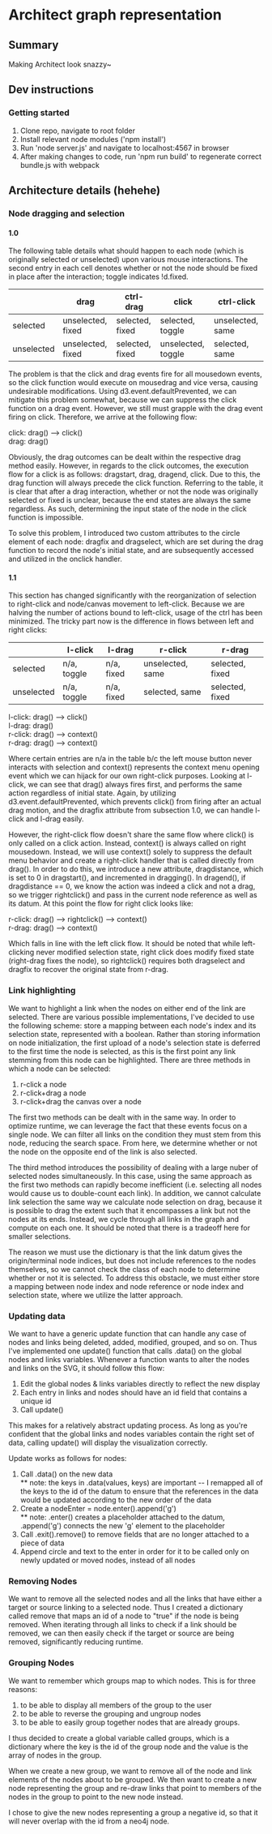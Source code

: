 # Architect graph representation
## Summary
Making Architect look snazzy~

## Dev instructions
### Getting started
1. Clone repo, navigate to root folder
2. Install relevant node modules ('npm install')
3. Run 'node server.js' and navigate to localhost:4567 in browser
4. After making changes to code, run 'npm run build' to regenerate correct bundle.js with webpack

## Architecture details (hehehe)
### Node dragging and selection
#### 1.0
The following table details what should happen to each node (which is originally selected or unselected) upon various mouse interactions. The second entry in each cell denotes whether or not the node should be fixed in place after the interaction; toggle indicates !d.fixed.

|            | drag              | ctrl-drag       | click              | ctrl-click       |
|------------|-------------------|-----------------|--------------------|------------------|
| selected   | unselected, fixed | selected, fixed | selected, toggle   | unselected, same |
| unselected | unselected, fixed | selected, fixed | unselected, toggle | selected, same   |

The problem is that the click and drag events fire for all mousedown events, so the click function would execute on mousedrag and vice versa, causing undesirable modifications. Using d3.event.defaultPrevented, we can mitigate this problem somewhat, because we can suppress the click function on a drag event. However, we still must grapple with the drag event firing on click. Therefore, we arrive at the following flow:

click: drag() --> click()  
drag: drag()

Obviously, the drag outcomes can be dealt within the respective drag method easily. However, in regards to the click outcomes, the execution flow for a click is as follows: dragstart, drag, dragend, click. Due to this, the drag function will always precede the click function. Referring to the table, it is clear that after a drag interaction, whether or not the node was originally selected or fixed is unclear, because the end states are always the same regardless. As such, determining the input state of the node in the click function is impossible.

To solve this problem, I introduced two custom attributes to the circle element of each node: dragfix and dragselect, which are set during the drag function to record the node's initial state, and are subsequently accessed and utilized in the onclick handler.

#### 1.1
This section has changed significantly with the reorganization of selection to right-click and node/canvas movement to left-click. Because we are halving the number of actions bound to left-click, usage of the ctrl has been minimized. The tricky part now is the difference in flows between left and right clicks:

|            | l-click     | l-drag     | r-click          | r-drag          |
|------------|-------------|------------|------------------|-----------------|
| selected   | n/a, toggle | n/a, fixed | unselected, same | selected, fixed |
| unselected | n/a, toggle | n/a, fixed | selected, same   | selected, fixed |

l-click: drag() --> click()  
l-drag: drag()  
r-click: drag() --> context()  
r-drag: drag() --> context()

Where certain entries are n/a in the table b/c the left mouse button never interacts with selection and context() represents the context menu opening event which we can hijack for our own right-click purposes. Looking at l-click, we can see that drag() always fires first, and performs the same action regardless of initial state. Again, by utilizing d3.event.defaultPrevented, which prevents click() from firing after an actual drag motion, and the dragfix attribute from subsection 1.0, we can handle l-click and l-drag easily.

However, the right-click flow doesn't share the same flow where click() is only called on a click action. Instead, context() is always called on right mousedown. Instead, we will use context() solely to suppress the default menu behavior and create a right-click handler that is called directly from drag(). In order to do this, we introduce a new attribute, dragdistance, which is set to 0 in dragstart(), and incremented in dragging(). In dragend(), if dragdistance == 0, we know the action was indeed a click and not a drag, so we trigger rightclick() and pass in the current node reference as well as its datum. At this point the flow for right click looks like:

r-click: drag() --> rightclick() --> context()  
r-drag: drag() --> context()

Which falls in line with the left click flow. It should be noted that while left-clicking never modified selection state, right click does modify fixed state (right-drag fixes the node), so rightclick() requires both dragselect and dragfix to recover the original state from r-drag.

### Link highlighting
We want to highlight a link when the nodes on either end of the link are selected. There are various possible implementations, I've decided to use the following scheme: store a mapping between each node's index and its selection state, represented with a boolean. Rather than storing information on node initialization, the first upload of a node's selection state is deferred to the first time the node is selected, as this is the first point any link stemming from this node can be highlighted. There are three methods in which a node can be selected:

1. r-click a node
2. r-click+drag a node
3. r-click+drag the canvas over a node

The first two methods can be dealt with in the same way. In order to optimize runtime, we can leverage the fact that these events focus on a single node. We can filter all links on the condition they must stem from this node, reducing the search space. From here, we determine whether or not the node on the opposite end of the link is also selected. 

The third method introduces the possibility of dealing with a large nuber of selected nodes simultaneously. In this case, using the same approach as the first two methods can rapidly become inefficient (i.e. selecting all nodes would cause us to double-count each link). In addition, we cannot calculate link selection the same way we calculate node selection on drag, because it is possible to drag the extent such that it encompasses a link but not the nodes at its ends. Instead, we cycle through all links in the graph and compute on each one. It should be noted that there is a tradeoff here for smaller selections.

The reason we must use the dictionary is that the link datum gives the origin/terminal node indices, but does not include references to the nodes themselves, so we cannot check the class of each node to determine whether or not it is selected. To address this obstacle, we must either store a mapping between node index and node reference or node index and selection state, where we utilize the latter approach.

### Updating data
We want to have a generic update function that can handle any case of nodes and links being deleted, added, modified, grouped, and so on. Thus I've implemented one update() function that calls .data() on the global nodes and links variables. Whenever a function wants to alter the nodes and links on the SVG, it should follow this flow:

1. Edit the global nodes & links variables directly to reflect the new display
2. Each entry in links and nodes should have an id field that contains a unique id 
3. Call update()

This makes for a relatively abstract updating process. As long as you're confident that the global links and nodes variables contain the right set of data, calling update() will display the visualization correctly.

Update works as follows for nodes:

1. Call .data() on the new data  
  ** note: the keys in .data(values, keys) are important -- I remapped all of the keys to the id of the datum to ensure that the references in the data would be updated according to the new order of the data
2. Create a nodeEnter = node.enter().append('g')  
  ** note: .enter() creates a placeholder attached to the datum, .append('g') connects the new 'g' element to the placeholder
3. Call .exit().remove() to remove fields that are no longer attached to a piece of data
4. Append circle and text to the enter in order for it to be called only on newly updated or moved nodes, instead of all nodes


### Removing Nodes
We want to remove all the selected nodes and all the links that have either a target or source linking to a selected node. Thus I created a dictionary called remove that maps an id of a node to "true" if the node is being removed. When iterating through all links to check if a link should be removed, we can then easily check if the target or source are being removed, significantly reducing runtime.

### Grouping Nodes
We want to remember which groups map to which nodes. This is for three reasons:
1. to be able to display all members of the group to the user
2. to be able to reverse the grouping and ungroup nodes
3. to be able to easily group together nodes that are already groups.

I thus decided to create a global variable called groups, which is a dictionary where the key is the id of the group node and the value is the array of nodes in the group.

When we create a new group, we want to remove all of the node and link elements of the nodes about to be grouped. We then want to create a new node representing the group and re-draw links that point to members of the nodes in the group to point to the new node instead.

I chose to give the new nodes representing a group a negative id, so that it will never overlap with the id from a neo4j node.
